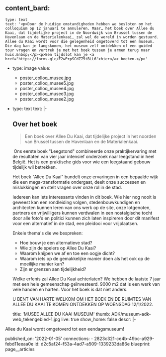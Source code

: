 content_bard:
  -
    type: text
    text: '<p>Door de huidige omstandigheden hebben we besloten om het colloquium op 12 januari te annuleren. Maar… het boek over Allee du Kaai, dat tijdelijke project in de Noordwijk van Brussel tussen de Havenlaan en de Materialenkaai, zal wel de wereld in worden gestuurd. Allee du Kaai wordt voor die gelegenheid omgetoverd tot een museum. Die dag kan je langskomen, het museum zelf ontdekken of een guided tour vragen en vertrek je met het boek tussen je armen terug naar huis.&nbsp;</p><p>Een tijdslot kan je <a href="https://forms.gle/F2wPrpSCdZ75tBLL6">hier</a> boeken.</p>'
  -
    type: image
    value:
      - poster_colloq_musee.jpg
      - poster_colloq_musee5.jpg
      - poster_colloq_musee4.jpg
      - poster_colloq_musee3.jpg
      - poster_colloq_musee2.jpg
  -
    type: text
    text: |-
      <h2>Over het boek</h2><blockquote><p>Een boek over Allee Du Kaai,
      dat tijdelijke project in het noorden van Brussel
      tussen de Havenlaan en de Materialenkaai.&nbsp;</p></blockquote><p>&nbsp;Ons eerste boek "Leegstond" combineerde onze praktijkervaring met de resultaten van vier jaar intensief onderzoek naar leegstand in heel België. Het is een praktische gids voor wie een leegstaand gebouw tijdelijk wil betrekken.</p><p>Het boek "Allee Du Kaai" bundelt onze ervaringen in een bepaalde wijk die een mega-transformatie ondergaat, deelt onze successen en mislukkingen en stelt vragen over onze rol in de stad.

      Iedereen kan iets interessants vinden in dit boek. Wie hier nog nooit is geweest kan een rondleiding volgen, stedenbouwkundigen en architecten kunnen leren van ons werk op de site, onze lotgenoten, partners en vrijwilligers kunnen verdwalen in een nostalgische tocht door alle foto's en politici kunnen zich laten inspireren door dit manifest voor een alternatief in de stad, een pleidooi voor vrijplaatsen.&nbsp;</p><p>Enkele thema's die we bespreken:&nbsp;</p><ul><li>Hoe bouw je een alternatieve stad?&nbsp;</li><li>Wie zijn de spelers op Allee Du Kaai?&nbsp;</li><li>Waarom knijpen we af en toe een oogje dicht?&nbsp;</li><li>Waarom iets op de gemakkelijke manier doen als het ook op de moeilijke manier kan?&nbsp;</li><li>Zijn er grenzen aan tijdelijkheid?&nbsp;</li></ul><p>Welke erfenis zal Allee Du Kaai achterlaten? We hebben de laatste 7 jaar met een hele gemeenschap geïnvesteerd. 9000 m2 dat is een werk van vele handen en harten. Voor het boek is dat niet anders.&nbsp;</p><p>U BENT VAN HARTE WELKOM OM HET BOEK EN DE RUIMTES VAN ALLEE DU KAAI TE KOMEN ONTDEKKEN OP WOENSDAG 12/1/2022.<br></p>
title: 'MUSEE ALLEE DU KAAI MUSEUM'
thumb: ADK/museum-adk-web_tekengebied-1.jpg
live: true
show_home: false
descr: |-
  <p>Allee du Kaai wordt omgetoverd tot een eendagsmuseum!
  </p>
published_on: '2022-01-05'
connections:
  - 2823c321-ce4b-49bc-a929-febd11eeaa0e
id: d2c5af24-f53a-4ad7-a509-1339233da86e
blueprint: page__articles
